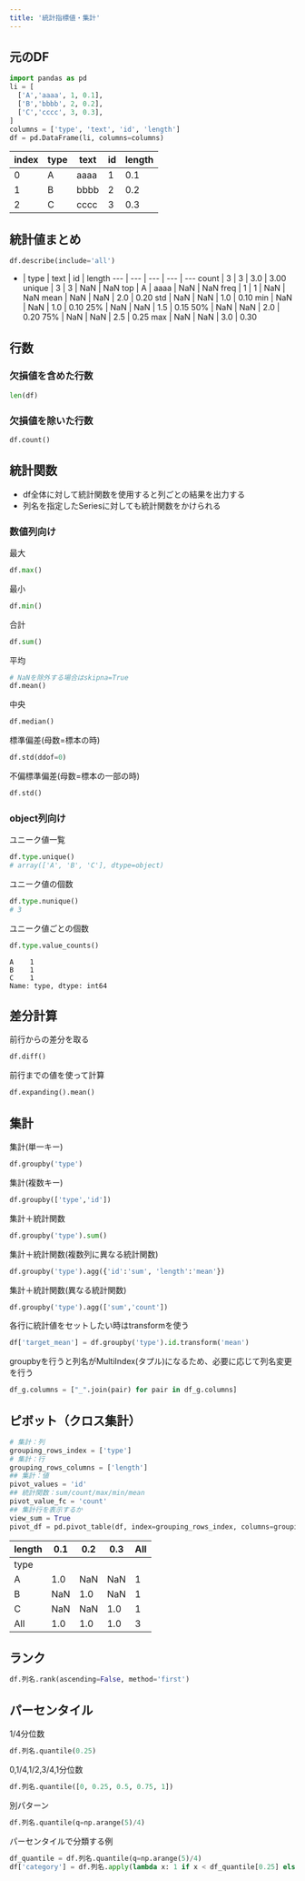 ```yaml
---
title: '統計指標値・集計'
---
```


## 元のDF
```py
import pandas as pd
li = [
  ['A','aaaa', 1, 0.1],
  ['B','bbbb', 2, 0.2],
  ['C','cccc', 3, 0.3],
]
columns = ['type', 'text', 'id', 'length']
df = pd.DataFrame(li, columns=columns)
```

index | type | text | id | length
 --- | --- | --- | --- | ---
 0 | A | aaaa | 1 | 0.1
 1 | B | bbbb | 2 | 0.2
 2 | C | cccc | 3 | 0.3

## 統計値まとめ
```py
df.describe(include='all')
```

- | type | text | id | length
--- | --- | --- | --- | ---
count | 3 | 3 | 3.0 | 3.00
unique | 3 | 3 | NaN | NaN
top | A | aaaa | NaN | NaN
freq | 1 | 1 | NaN | NaN
mean | NaN | NaN | 2.0 | 0.20
std | NaN | NaN | 1.0 | 0.10
min | NaN | NaN | 1.0 | 0.10
25% | NaN | NaN | 1.5 | 0.15
50% | NaN | NaN | 2.0 | 0.20
75% | NaN | NaN | 2.5 | 0.25
max | NaN | NaN | 3.0 | 0.30

## 行数
### 欠損値を含めた行数
```py
len(df)
```

### 欠損値を除いた行数
```py
df.count()
```

## 統計関数
- df全体に対して統計関数を使用すると列ごとの結果を出力する
- 列名を指定したSeriesに対しても統計関数をかけられる

### 数値列向け
最大
```py
df.max()
```

最小
```py
df.min()
```

合計
```py
df.sum()
```

平均
```py
# NaNを除外する場合はskipna=True
df.mean()
```

中央
```py
df.median()
```

標準偏差(母数=標本の時)
```py
df.std(ddof=0)
```

不偏標準偏差(母数=標本の一部の時)
```py
df.std()
```

### object列向け

ユニーク値一覧
```py
df.type.unique()
# array(['A', 'B', 'C'], dtype=object)
```

ユニーク値の個数
```py
df.type.nunique()
# 3
```

ユニーク値ごとの個数
```py
df.type.value_counts()
```

```
A    1
B    1
C    1
Name: type, dtype: int64
```

## 差分計算
前行からの差分を取る
```py
df.diff()
```

前行までの値を使って計算
```py
df.expanding().mean()
```

## 集計

集計(単一キー)
```py
df.groupby('type')
```

集計(複数キー)
```py
df.groupby(['type','id'])
```

集計＋統計関数
```py
df.groupby('type').sum()
```

集計＋統計関数(複数列に異なる統計関数)
```py
df.groupby('type').agg({'id':'sum', 'length':'mean'})
```

集計＋統計関数(異なる統計関数)
```py
df.groupby('type').agg(['sum','count'])
```

各行に統計値をセットしたい時はtransformを使う
```py
df['target_mean'] = df.groupby('type').id.transform('mean')
```

groupbyを行うと列名がMultiIndex(タプル)になるため、必要に応じて列名変更を行う
```py
df_g.columns = ["_".join(pair) for pair in df_g.columns]
```

## ピボット（クロス集計）
```py
# 集計：列
grouping_rows_index = ['type']
# 集計：行
grouping_rows_columns = ['length']
## 集計：値
pivot_values = 'id'
## 統計関数：sum/count/max/min/mean
pivot_value_fc = 'count' 
## 集計行を表示するか
view_sum = True
pivot_df = pd.pivot_table(df, index=grouping_rows_index, columns=grouping_rows_columns, values=pivot_values, aggfunc=pivot_value_fc, margins=view_sum)
```

length | 0.1 | 0.2 | 0.3 | All
-- | -- | -- | -- | --
type |  |  |  | 
A | 1.0 | NaN | NaN | 1
B | NaN | 1.0 | NaN | 1
C | NaN | NaN | 1.0 | 1
All | 1.0 | 1.0 | 1.0 | 3

## ランク

```py
df.列名.rank(ascending=False, method='first')
```

## パーセンタイル

1/4分位数
```py
df.列名.quantile(0.25)
```

0,1/4,1/2,3/4,1分位数
```py
df.列名.quantile([0, 0.25, 0.5, 0.75, 1])
```

別パターン
```py
df.列名.quantile(q=np.arange(5)/4)
```

パーセンタイルで分類する例
```py
df_quantile = df.列名.quantile(q=np.arange(5)/4)
df['category'] = df.列名.apply(lambda x: 1 if x < df_quantile[0.25] else 2 if x < df_quantile[0.50] else 3 if df_quantile[0.75] else 4)
```